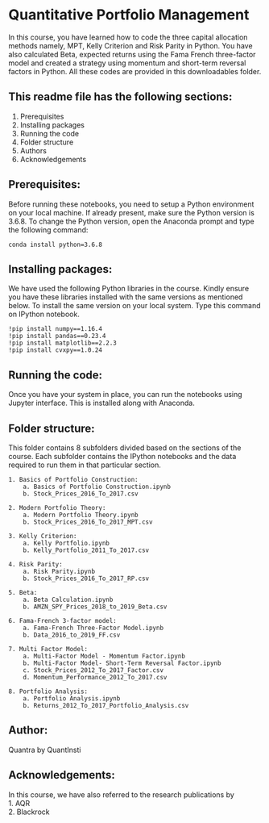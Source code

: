 # Quantitative Portfolio Management

In this course, you have learned how to code the three capital allocation methods namely, MPT, Kelly Criterion and Risk Parity in Python. You have also calculated Beta, expected returns using the Fama French three-factor model and created a strategy using momentum and short-term reversal factors in Python. All these codes are provided in this downloadables folder.

## This readme file has the following sections:
1. Prerequisites
2. Installing packages
3. Running the code
4. Folder structure
5. Authors
6. Acknowledgements

## Prerequisites:
Before running these notebooks, you need to setup a Python environment on your local machine. If already present, make sure the Python version is 3.6.8. To change the Python version, open the Anaconda prompt and type the following command: 

	conda install python=3.6.8

## Installing packages:
We have used the following Python libraries in the course. Kindly ensure you have these libraries installed with the same versions as mentioned below. To install the same version on your local system. Type this command on IPython notebook.

    !pip install numpy==1.16.4
    !pip install pandas==0.23.4
    !pip install matplotlib==2.2.3
    !pip install cvxpy==1.0.24
  
## Running the code:
Once you have your system in place, you can run the notebooks using Jupyter interface. This is installed along with Anaconda.

## Folder structure:
This folder contains 8 subfolders divided based on the sections of the course. Each subfolder contains the IPython notebooks and the data required to run them in that particular section.

	1. Basics of Portfolio Construction:
		a. Basics of Portfolio Construction.ipynb
		b. Stock_Prices_2016_To_2017.csv

	2. Modern Portfolio Theory:
		a. Modern Portfolio Theory.ipynb
		b. Stock_Prices_2016_To_2017_MPT.csv

	3. Kelly Criterion:
		a. Kelly Portfolio.ipynb
		b. Kelly_Portfolio_2011_To_2017.csv

	4. Risk Parity:
		a. Risk Parity.ipynb
		b. Stock_Prices_2016_To_2017_RP.csv

	5. Beta:
		a. Beta Calculation.ipynb
		b. AMZN_SPY_Prices_2018_to_2019_Beta.csv

	6. Fama-French 3-factor model:
		a. Fama-French Three-Factor Model.ipynb
		b. Data_2016_to_2019_FF.csv

	7. Multi Factor Model:
		a. Multi-Factor Model - Momentum Factor.ipynb
		b. Multi-Factor Model- Short-Term Reversal Factor.ipynb
		c. Stock_Prices_2012_To_2017_Factor.csv
		d. Momentum_Performance_2012_To_2017.csv

	8. Portfolio Analysis:
		a. Portfolio Analysis.ipynb
		b. Returns_2012_To_2017_Portfolio_Analysis.csv

## Author:
Quantra by QuantInsti
  
## Acknowledgements:
In this course, we have also referred to the research publications by <br>
		1. AQR <br>
		2. Blackrock <br>
